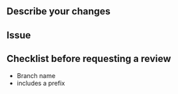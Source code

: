 ## Describe your changes

## Issue

## Checklist before requesting a review

- Branch name
- includes a prefix
